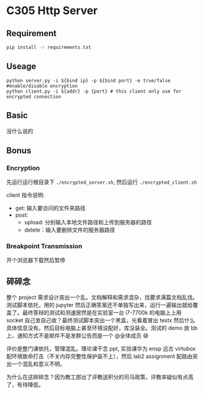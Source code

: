 # C305 Http Server

## Requirement

```sh
pip install -r requirements.txt
```

## Useage

```shell
python server.py -i ${bind ip} -p ${bind port} -e true/false #enable/disable encryption
python client.py -i ${addr} -p {port} # this client only use for encrypted connection
```

## Basic

没什么说的

## Bonus

### Encryption

先运行运行根目录下 `./encrypted_server.sh`, 然后运行 `./encrypted_client.sh`

client 指令说明:

- get: 输入要访问的文件夹路径
- post:
  - upload: 分别输入本地文件路径和上传到服务器的路径
  - delete：输入要删除文件的服务器路径

### Breakpoint Transmission

开个浏览器下载然后暂停

## 碎碎念

整个 project 需求设计突出一个乱。文档解释和需求混杂，找要求满篇文档乱找。测试脚本依托，用的 jupyter 然后正确答案还不单独写出来，运行一遍输出就给覆盖了。最终答辩的测试和测速居然是在实验室一台 i7-7700k 的电脑上上用 socket 自己发自己收？最终测试脚本突出一个黑盒，光看着冒出 testx 然后什么具体信息没有。然后目标电脑上甚至环境没配好，库没装全。测试的 demo 放 bb 上，通知方式不是邮件不是发群公告而是一个 @全体成员 😅

评价是整门课依托，管理混乱。理论课干念 ppt, 实验课华为 ensp 远古 virtubox 配环境致命打击（不关内存完整性保护装不上），然后 lab2 assignment 配路由突出一个混乱和意义不明。

为什么在这碎碎念？因为教工部出了评教送积分的司马政策，评教率疑似有点高了，有待降低。

